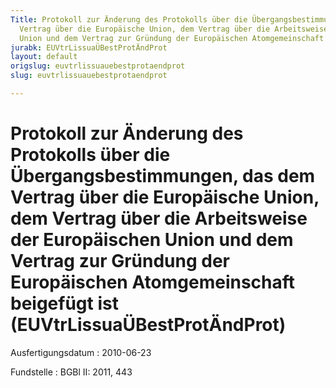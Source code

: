 ```yaml
---
Title: Protokoll zur Änderung des Protokolls über die Übergangsbestimmungen, das dem
  Vertrag über die Europäische Union, dem Vertrag über die Arbeitsweise der Europäischen
  Union und dem Vertrag zur Gründung der Europäischen Atomgemeinschaft beigefügt ist
jurabk: EUVtrLissuaÜBestProtÄndProt
layout: default
origslug: euvtrlissuauebestprotaendprot
slug: euvtrlissuauebestprotaendprot

---
```


# Protokoll zur Änderung des Protokolls über die Übergangsbestimmungen, das dem Vertrag über die Europäische Union, dem Vertrag über die Arbeitsweise der Europäischen Union und dem Vertrag zur Gründung der Europäischen Atomgemeinschaft beigefügt ist (EUVtrLissuaÜBestProtÄndProt)

Ausfertigungsdatum
:   2010-06-23

Fundstelle
:   BGBl II: 2011, 443


